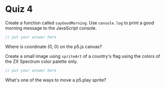 # Quiz 4

Create a function called `sayGoodMorning`. Use `console.log` to print a good morning message to the JavaScript console.

```js
// put your answer here
```

Where is coordinate (0, 0) on the p5.js canvas?

Create a small image using `spriteArt` of a country's flag using the colors of the ZX Spectrum color palette only.

```js
// put your answer here
```

What's one of the ways to move a p5.play sprite?
